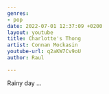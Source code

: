 ```yaml
---
genres:
- pop
date: 2022-07-01 12:37:09 +0200
layout: youtube
title: Charlotte's Thong
artist: Connan Mockasin
youtube-url: q2aKW7Cv9oU
author: Raul

---
```

Rainy day … 